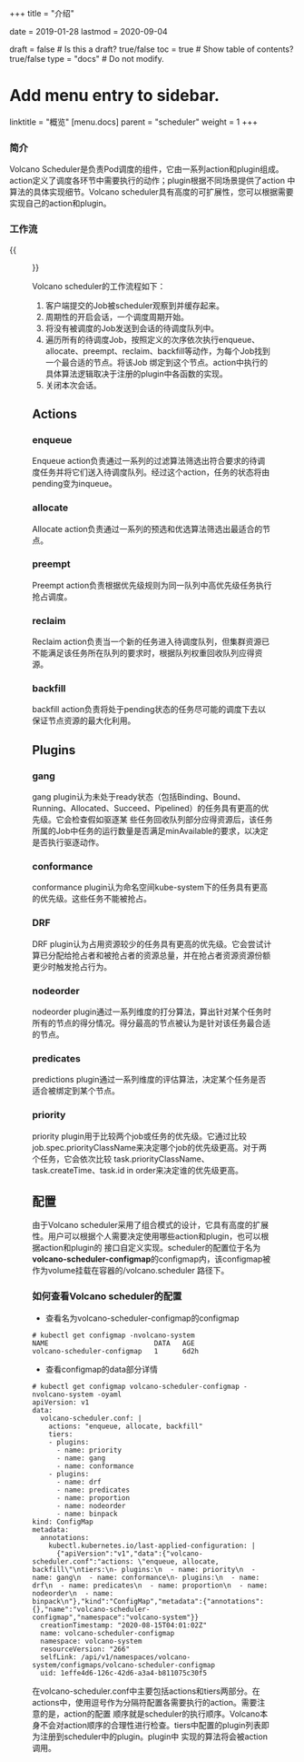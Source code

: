 +++
title = "介绍"


date = 2019-01-28
lastmod = 2020-09-04

draft = false  # Is this a draft? true/false
toc = true  # Show table of contents? true/false
type = "docs"  # Do not modify.

# Add menu entry to sidebar.
linktitle = "概览"
[menu.docs]
  parent = "scheduler"
  weight = 1
+++

### 简介
Volcano Scheduler是负责Pod调度的组件，它由一系列action和plugin组成。action定义了调度各环节中需要执行的动作；plugin根据不同场景提供了action
中算法的具体实现细节。Volcano scheduler具有高度的可扩展性，您可以根据需要实现自己的action和plugin。

### 工作流
{{<figure library="1" src="scheduler.PNG" title="Volcano scheduler工作流">}}

Volcano scheduler的工作流程如下：

1. 客户端提交的Job被scheduler观察到并缓存起来。
2. 周期性的开启会话，一个调度周期开始。
3. 将没有被调度的Job发送到会话的待调度队列中。
4. 遍历所有的待调度Job，按照定义的次序依次执行enqueue、allocate、preempt、reclaim、backfill等动作，为每个Job找到一个最合适的节点。将该Job
绑定到这个节点。action中执行的具体算法逻辑取决于注册的plugin中各函数的实现。
5. 关闭本次会话。

## Actions
### enqueue
Enqueue action负责通过一系列的过滤算法筛选出符合要求的待调度任务并将它们送入待调度队列。经过这个action，任务的状态将由pending变为inqueue。
### allocate
Allocate action负责通过一系列的预选和优选算法筛选出最适合的节点。
### preempt
Preempt action负责根据优先级规则为同一队列中高优先级任务执行抢占调度。
### reclaim
Reclaim action负责当一个新的任务进入待调度队列，但集群资源已不能满足该任务所在队列的要求时，根据队列权重回收队列应得资源。
### backfill
backfill action负责将处于pending状态的任务尽可能的调度下去以保证节点资源的最大化利用。

## Plugins
### gang
gang plugin认为未处于ready状态（包括Binding、Bound、Running、Allocated、Succeed、Pipelined）的任务具有更高的优先级。它会检查假如驱逐某
些任务回收队列部分应得资源后，该任务所属的Job中任务的运行数量是否满足minAvailable的要求，以决定是否执行驱逐动作。
### conformance
conformance plugin认为命名空间kube-system下的任务具有更高的优先级。这些任务不能被抢占。
### DRF
DRF plugin认为占用资源较少的任务具有更高的优先级。它会尝试计算已分配给抢占者和被抢占者的资源总量，并在抢占者资源资源份额更少时触发抢占行为。
### nodeorder
nodeorder plugin通过一系列维度的打分算法，算出针对某个任务时所有的节点的得分情况。得分最高的节点被认为是针对该任务最合适的节点。
### predicates
predictions plugin通过一系列维度的评估算法，决定某个任务是否适合被绑定到某个节点。
### priority
priority plugin用于比较两个job或任务的优先级。它通过比较job.spec.priorityClassName来决定哪个job的优先级更高。对于两个任务，它会依次比较
task.priorityClassName、task.createTime、task.id in order来决定谁的优先级更高。
## 配置
由于Volcano scheduler采用了组合模式的设计，它具有高度的扩展性。用户可以根据个人需要决定使用哪些action和plugin，也可以根据action和plugin的
接口自定义实现。scheduler的配置位于名为**volcano-scheduler-configmap**的configmap内，该configmap被作为volume挂载在容器的/volcano.scheduler
路径下。
### 如何查看Volcano scheduler的配置
* 查看名为volcano-scheduler-configmap的configmap

```shell
# kubectl get configmap -nvolcano-system
NAME                          DATA   AGE
volcano-scheduler-configmap   1      6d2h
```

* 查看configmap的data部分详情

```shell
# kubectl get configmap volcano-scheduler-configmap -nvolcano-system -oyaml
apiVersion: v1
data:
  volcano-scheduler.conf: |
    actions: "enqueue, allocate, backfill"
    tiers:
    - plugins:
      - name: priority
      - name: gang
      - name: conformance
    - plugins:
      - name: drf
      - name: predicates
      - name: proportion
      - name: nodeorder
      - name: binpack
kind: ConfigMap
metadata:
  annotations:
    kubectl.kubernetes.io/last-applied-configuration: |
      {"apiVersion":"v1","data":{"volcano-scheduler.conf":"actions: \"enqueue, allocate, backfill\"\ntiers:\n- plugins:\n  - name: priority\n  - name: gang\n  - name: conformance\n- plugins:\n  - name: drf\n  - name: predicates\n  - name: proportion\n  - name: nodeorder\n  - name: binpack\n"},"kind":"ConfigMap","metadata":{"annotations":{},"name":"volcano-scheduler-configmap","namespace":"volcano-system"}}
  creationTimestamp: "2020-08-15T04:01:02Z"
  name: volcano-scheduler-configmap
  namespace: volcano-system
  resourceVersion: "266"
  selfLink: /api/v1/namespaces/volcano-system/configmaps/volcano-scheduler-configmap
  uid: 1effe4d6-126c-42d6-a3a4-b811075c30f5
```

在volcano-scheduler.conf中主要包括actions和tiers两部分。在actions中，使用逗号作为分隔符配置各需要执行的action。需要注意的是，action的配置
顺序就是scheduler的执行顺序。Volcano本身不会对action顺序的合理性进行检查。tiers中配置的plugin列表即为注册到scheduler中的plugin。plugin中
实现的算法将会被action调用。